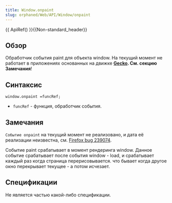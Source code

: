 ```yaml
---
title: Window.onpaint
slug: orphaned/Web/API/Window/onpaint
---
```


{{ ApiRef() }}{{Non-standard_header}}

## Обзор

Обработчик события paint для объекта window. На текущий момент не работает в приложениях основанных на движке **[Gecko](en/Gecko). См. секцию Замечания**!

## Синтаксис

```
window.onpaint =funcRef;
```

- `funcRef` - функция, обработчик события.

## Замечания

`Событие onpaint` на текущий момент не реализовано, и дата её реализации неизвестна, см. [Firefox bug 239074](https://bugzil.la/239074).

Событие paint срабатывает в момент рендеринга window. Данное событие срабатывает после события window - load, и срабатывает каждый раз когда страница перерисовывается. что бывает когда другое окно перекрывает текущее - а потом исчезает.

## Спецификации

Не является частью какой-либо спецификации.

